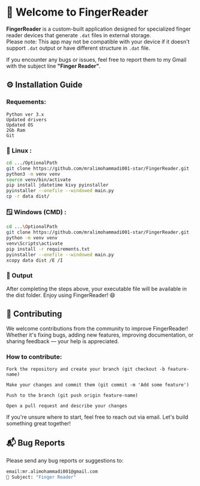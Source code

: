 # 👋 Welcome to FingerReader

**FingerReader** is a custom-built application designed for specialized finger reader devices that generate `.dat` files in external storage.  
Please note: This app may not be compatible with your device if it doesn't support `.dat` output or have different structure in `.dat` file.

If you encounter any bugs or issues, feel free to report them to my Gmail with the subject line **"Finger Reader"**.

## ⚙️ Installation Guide

### Requements:

    Python ver 3.x
    Updated drivers
    Updated OS
    2Gb Ram
    Git

### 🐧 Linux :

```bash
cd .../OptionalPath
git clone https://github.com/mralimohammadi001-star/FingerReader.git
python3 -m venv venv
source venv/bin/activate
pip install jdatetime kivy pyinstaller
pyinstaller --onefile --windowed main.py
cp -r data dist/
```


### 🪟 Windows (CMD) :

```bash
cd ...\OptionalPath
git clone https://github.com/mralimohammadi001-star/FingerReader.git
python -m venv venv
venv\Scripts\activate
pip install -r requirements.txt
pyinstaller --onefile --windowed main.py
xcopy data dist /E /I
```

### 📁 Output

After completing the steps above, your executable file will be available in the dist folder. Enjoy using FingerReader! 😄

## 🤝 Contributing

We welcome contributions from the community to improve FingerReader! Whether it's fixing bugs, adding new features, improving documentation, or sharing feedback — your help is appreciated.

### How to contribute:

    Fork the repository and create your branch (git checkout -b feature-name)

    Make your changes and commit them (git commit -m 'Add some feature')

    Push to the branch (git push origin feature-name)

    Open a pull request and describe your changes

If you're unsure where to start, feel free to reach out via email. Let's build something great together!

## 📬 Bug Reports
Please send any bug reports or suggestions to:
```bash
email:mr.alimohammadi001@gmail.com
📌 Subject: "Finger Reader"
```